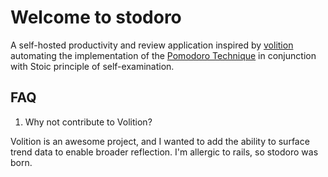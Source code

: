 # Welcome to stodoro

A self-hosted productivity and review application inspired by [volition](https://www.usevolition.com/) automating the implementation of the [Pomodoro Technique](https://en.wikipedia.org/wiki/Pomodoro_Technique) in conjunction with Stoic principle of self-examination.

## FAQ

1. Why not contribute to Volition?

Volition is an awesome project, and I wanted to add the ability to surface trend data to enable broader reflection. I'm allergic to rails, so stodoro was born.